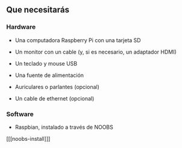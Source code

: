 ## Que necesitarás

### Hardware

+ Una computadora Raspberry Pi con una tarjeta SD

+ Un monitor con un cable (y, si es necesario, un adaptador HDMI)

+ Un teclado y mouse USB

+ Una fuente de alimentación

+ Auriculares o parlantes (opcional)

+ Un cable de ethernet (opcional)

### Software

+ Raspbian, instalado a través de NOOBS

[[[noobs-install]]]